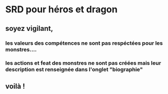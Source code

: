 # SRD pour héros et dragon

## soyez vigilant,

### les valeurs des compétences ne sont pas respéctées pour les monstres....
### les actions et feat des monstres ne sont pas créées mais leur description est renseignée dans l'onglet "biographie"
## voilà !

